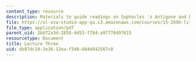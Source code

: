 ```yaml
---
content_type: resource
description: Materials to guide readings on Sophocles 's Antigone and Plato's Crito.
file: https://ol-ocw-studio-app-qa.s3.amazonaws.com/courses/15-269b-literature-ethics-and-authority-fall-2002/db87dc103e3612eaf340604d442567c0_lecture3.pdf
file_type: application/pdf
parent_uid: 2b072a3d-2858-4d53-f784-a97770497615
resourcetype: Document
title: Lecture Three
uid: db87dc10-3e36-12ea-f340-604d442567c0
---
```

